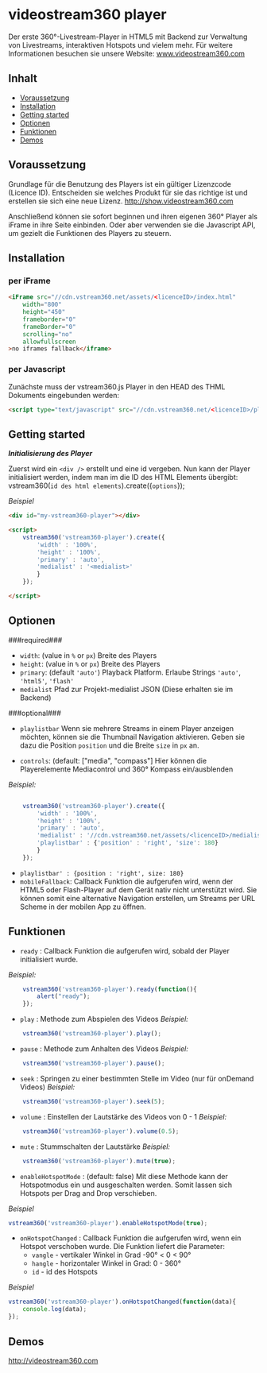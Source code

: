 # videostream360 player
Der erste 360°-Livestream-Player in HTML5 mit Backend zur Verwaltung von Livestreams, interaktiven Hotspots und vielem mehr.
Für weitere Informationen besuchen sie unsere Website: www.videostream360.com

## Inhalt
<!-- MarkdownTOC autolink=true bracket=round depth=2-->

- [Voraussetzung](#voraussetzung)
- [Installation](#installation)
- [Getting started](#getting-started)
- [Optionen](#optionen)
- [Funktionen](#funktionen)
- [Demos](#demos)

<!-- /MarkdownTOC -->



## Voraussetzung
Grundlage für die Benutzung des Players ist ein gültiger Lizenzcode (Licence ID). Entscheiden sie welches Produkt für sie das richtige ist und erstellen sie sich eine neue Lizenz. http://show.videostream360.com

Anschließend können sie sofort beginnen und ihren eigenen 360° Player als iFrame in ihre Seite einbinden. Oder aber verwenden sie die Javascript API, um gezielt die Funktionen des Players zu steuern.


## Installation

### per iFrame

````html
<iFrame src="//cdn.vstream360.net/assets/<licenceID>/index.html"
    width="800"
    height="450"
    frameborder="0"
    frameBorder="0"
    scrolling="no" 
    allowfullscreen
>no iframes fallback</iframe>
````

### per Javascript
Zunächste muss der vstream360.js Player in den HEAD des THML Dokuments eingebunden werden:

````html
<script type="text/javascript" src="//cdn.vstream360.net/<licenceID>/player/vstream360.js"></script>
````



## Getting started

***Initialisierung des Player***

Zuerst wird ein `<div />` erstellt und eine id vergeben. Nun kann der Player initialisiert werden, indem man im die ID des HTML Elements übergibt: vstream360(`id des html elements`).create({`options`});

*Beispiel*
````html
<div id="my-vstream360-player"></div>

<script>
    vstream360('vstream360-player').create({
        'width' : '100%',
        'height' : '100%',
        'primary' : 'auto',
        'medialist' : '<medialist>'
        }
    });

</script>
````


## Optionen
###required###
- `width`:  (value in `%` or `px`) Breite des Players
- `height`: (value in `%` or `px`) Breite des Players
- `primary`: (default `'auto'`) Playback Platform. Erlaube Strings `'auto'`, `'html5'`, `'flash'`
- `medialist` Pfad zur Projekt-medialist JSON (Diese erhalten sie im Backend)

###optional###
- `playlistbar` Wenn sie mehrere Streams in einem Player anzeigen möchten, können sie die Thumbnail Navigation aktivieren. Geben sie dazu die Position `position` und die Breite `size` in `px` an.

- `controls`: (default: ["media", "compass"] Hier können die Playerelemente Mediacontrol und 360° Kompass ein/ausblenden

*Beispiel:*
````javascript

    vstream360('vstream360-player').create({
        'width' : '100%',
        'height' : '100%',
        'primary' : 'auto',
        'medialist' : '//cdn.vstream360.net/assets/<licenceID>/medialist.json',
        'playlistbar' : {'position' : 'right', 'size': 180}
        }
    });

````

- `playlistbar' : {position : 'right', size: 180}`
- `mobileFallback`: Callback Funktion die aufgerufen wird, wenn der HTML5 oder Flash-Player auf dem Gerät nativ nicht unterstützt wird. Sie können somit eine alternative Navigation erstellen, um Streams per URL Scheme in der mobilen App zu öffnen.

## Funktionen

- `ready` : Callback Funktion die aufgerufen wird, sobald der Player initialisiert wurde.

*Beispiel:*
````javascript
    vstream360('vstream360-player').ready(function(){
        alert("ready");
    });
````


- `play` : Methode zum Abspielen des Videos
*Beispiel:*
````javascript
    vstream360('vstream360-player').play();
````

- `pause` : Methode zum Anhalten des Videos
*Beispiel:*
````javascript
    vstream360('vstream360-player').pause();
````


- `seek` : Springen zu einer bestimmten Stelle im Video (nur für onDemand Videos)
*Beispiel:*
````javascript
    vstream360('vstream360-player').seek(5);
````

- `volume` : Einstellen der Lautstärke des Videos von 0 - 1
*Beispiel:*
````javascript
    vstream360('vstream360-player').volume(0.5);
````

- `mute` : Stummschalten der Lautstärke
*Beispiel:*
````javascript
    vstream360('vstream360-player').mute(true);
````


- `enableHotspotMode` : (default: false) Mit diese Methode kann der Hotspotmodus ein und ausgeschalten werden. Somit lassen sich Hotspots per Drag and Drop verschieben.

*Beispiel*
````javascript
vstream360('vstream360-player').enableHotspotMode(true);
````
    
- `onHotspotChanged` : Callback Funktion die aufgerufen wird, wenn ein Hotspot verschoben wurde. Die Funktion liefert die Parameter:
    +  `vangle` - vertikaler Winkel in Grad -90° < 0 < 90°
    +  `hangle` - horizontaler Winkel in Grad: 0 - 360°
    +  `id` - id des Hotspots

*Beispiel*
````javascript
vstream360('vstream360-player').onHotspotChanged(function(data){
    console.log(data);
});
````



## Demos

http://videostream360.com
